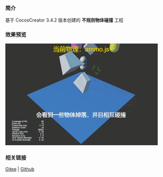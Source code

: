 ### 简介

基于 CocosCreator 3.4.2 版本创建的 **不规则物体碰撞** 工程

### 效果预览
![image](../../gif/202203/2022030431.gif)

### 相关链接
[Gitee](https://gitee.com/mirrors_cocos-creator/example-3d/blob/master/physics-3d/assets/cases/scenes) | [Github](https://github.com/cocos-creator/example-3d/blob/master/physics-3d/assets/cases/scenes)